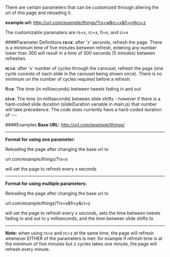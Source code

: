 There are certain parameters that can be customized through altering the url of this page and reloading it.

**example url:** http://url.com/example/things/?rs=w&rc=x&fi=y@ci=z

The customizable paramaters are rs=x, rc=x, fi=x, and ci=x

####Parameter Definitions
**rs=x**: after 'x' seconds, refresh the page.  There is a minimum time of five minutes between refresh, entering any number lower than 300 will result in a time of 300 seconds (5 minutes) between refreshes.

**rc=x**: after 'x' number of cycles through the carousel, refresh the page (one cycle consists of each slide in the carousel being shown once).  There is no minimum on the number of cycles required before a refresh.

**fi=x**: The time (in milliseconds) between tweets fading in and out

**ci=x**: The time (in milliseconds) between slide shifts - however if there is a hard-coded slide duration (slideDuration variable in main.js) that number will take precedence.  The code does currently have a hard-coded duration of ---

####Examples
**Base URL:** http://url.com/example/things/

---

**Format for using one parameter:** 

Reloading the page after changing the base url to

url.com/example/things/?rs=x

will set the page to refresh every x seconds

----

**Format for using multiple parameters:**

Reloading the page after changing the base url to

url.com/example/things/?rs=x&fi=y&ci=z

will set the page to refresh every x seconds, sets the time between tweets fading in and out to y milliseconds, and the time between slide shifts to 

----
**Note:** when using rs=x and rc=z at the same time, the page will refresh whenever EITHER of the parameters is met: for example if refresh time is at the minimum of five minutes but z cycles takes one minute, the page will refresh every minute.
